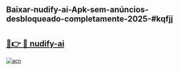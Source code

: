 ## Baixar-nudify-ai-Apk-sem-anúncios-desbloqueado-completamente-2025-#kqfjj

# <h2><a href="https://ainizakaria.my?title=nudify-ai&ref=20M">🔗👉 🔴 nudify-ai</a></h2>

[![acn](https://github.com/user-attachments/assets/0f9c940e-d8b0-45ae-aac7-cd30a18b3e1c)](https://ainizakaria.my?title=nudify-ai&ref=20M)


